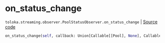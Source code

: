 # on_status_change
`toloka.streaming.observer.PoolStatusObserver.on_status_change` | [Source code](https://github.com/Toloka/toloka-kit/blob/v0.1.24/src/streaming/observer.py#L236)

```python
on_status_change(self, callback: Union[Callable[[Pool], None], Callable[[Pool], Awaitable[None]]])
```

